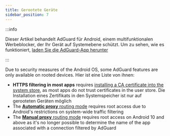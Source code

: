 ```yaml
---
title: Gerootete Geräte
sidebar_position: 7
---
```


:::info

Dieser Artikel behandelt AdGuard für Android, einem multifunktionalen Werbeblocker, der Ihr Gerät auf Systemebene schützt. Um zu sehen, wie es funktioniert, [laden Sie die AdGuard-App herunter](https://agrd.io/download-kb-adblock)

:::

Due to security measures of the Android OS, some AdGuard features are only available on rooted devices. Hier ist eine Liste von ihnen:

- **HTTPS filtering in most apps** requires [installing a CA certificate into the system store](/adguard-for-android/features/settings#security-certificates), as most apps do not trust certificates in the user store. Die Installation eines Zertifikats in den Systemspeicher ist nur auf gerooteten Geräten möglich
- The [**Automatic proxy** routing mode](/adguard-for-android/features/settings#routing-mode) requires root access due to Android's restrictions on system-wide traffic filtering
- The [**Manual proxy** routing mode](/adguard-for-android/features/settings#routing-mode) requires root access on Android 10 and above as it's no longer possible to determine the name of the app associated with a connection filtered by AdGuard

